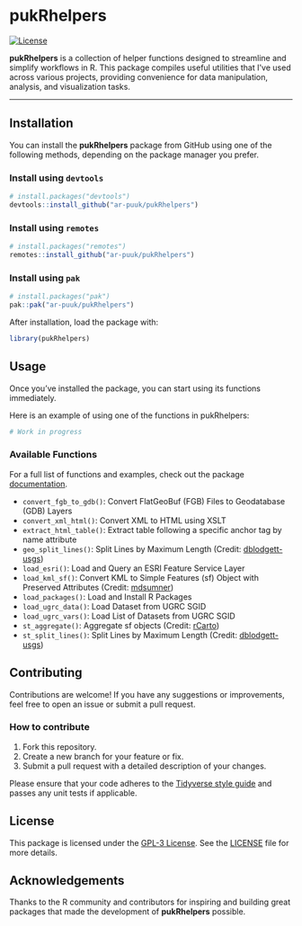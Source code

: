 # **pukRhelpers**

[![License](https://img.shields.io/github/license/ar-puuk/pukRhelpers)](https://opensource.org/license/GPL-3-0)

**pukRhelpers** is a collection of helper functions designed to streamline and simplify workflows in R. This package compiles useful utilities that I've used across various projects, providing convenience for data manipulation, analysis, and visualization tasks.

------------------------------------------------------------------------

## **Installation**

You can install the **pukRhelpers** package from GitHub using one of the following methods, depending on the package manager you prefer.

### Install using `devtools`

``` r
# install.packages("devtools")
devtools::install_github("ar-puuk/pukRhelpers")
```

### Install using `remotes`

``` r
# install.packages("remotes")
remotes::install_github("ar-puuk/pukRhelpers")
```

### Install using `pak`

``` r
# install.packages("pak")
pak::pak("ar-puuk/pukRhelpers")
```

After installation, load the package with:

``` r
library(pukRhelpers)
```

## **Usage**

Once you’ve installed the package, you can start using its functions immediately.

Here is an example of using one of the functions in pukRhelpers:

```r
# Work in progress
```

### Available Functions

For a full list of functions and examples, check out the package [documentation](https://ar-puuk.github.io/pukRhelpers/reference/).

-   `convert_fgb_to_gdb()`: Convert FlatGeoBuf (FGB) Files to Geodatabase (GDB) Layers
-   `convert_xml_html()`: Convert XML to HTML using XSLT
-   `extract_html_table()`: Extract table following a specific anchor tag by name attribute
-   `geo_split_lines()`: Split Lines by Maximum Length (Credit: [dblodgett-usgs](https://gist.github.com/dblodgett-usgs))
-   `load_esri()`: Load and Query an ESRI Feature Service Layer
-   `load_kml_sf()`: Convert KML to Simple Features (sf) Object with Preserved Attributes (Credit: [mdsumner](https://gist.github.com/mdsumner))
-   `load_packages()`: Load and Install R Packages
-   `load_ugrc_data()`: Load Dataset from UGRC SGID
-   `load_ugrc_vars()`: Load List of Datasets from UGRC SGID
-   `st_aggregate()`: Aggregate sf objects (Credit: [rCarto](https://gist.github.com/rCarto))
-   `st_split_lines()`: Split Lines by Maximum Length (Credit: [dblodgett-usgs](https://gist.github.com/dblodgett-usgs))

## **Contributing**

Contributions are welcome! If you have any suggestions or improvements, feel free to open an issue or submit a pull request.

### How to contribute

1.  Fork this repository.
2.  Create a new branch for your feature or fix.
3.  Submit a pull request with a detailed description of your changes.

Please ensure that your code adheres to the [Tidyverse style guide](https://style.tidyverse.org/) and passes any unit tests if applicable.

## **License**

This package is licensed under the [GPL-3 License](https://github.com/ar-puuk/pukRhelpers/blob/master/LICENSE.md). See the [LICENSE](https://github.com/ar-puuk/pukRhelpers/blob/master/LICENSE) file for more details.

## Acknowledgements

Thanks to the R community and contributors for inspiring and building great packages that made the development of **pukRhelpers** possible.
